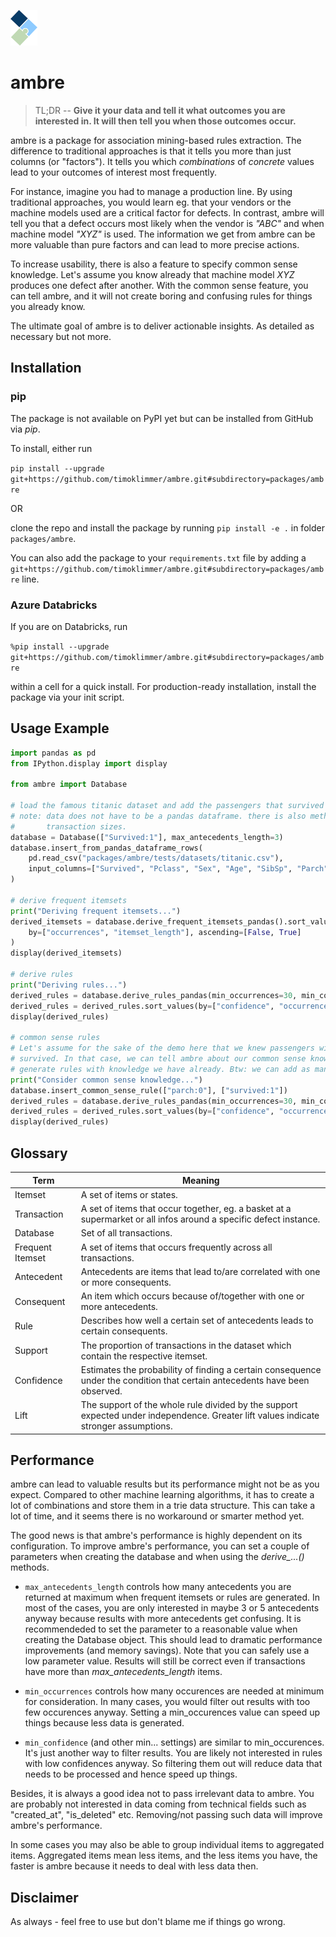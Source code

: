 <p>
    <img src="logo/logo_small.png"/>
</p>

# ambre

> TL;DR -- **Give it your data and tell it what outcomes you are interested in. It will then tell you when those
outcomes occur.**

ambre is a package for association mining-based rules extraction. The difference to traditional approaches is that it
tells you more than just columns (or "factors"). It tells you which *combinations* of *concrete* values lead to your
outcomes of interest most frequently.

For instance, imagine you had to manage a production line. By using traditional approaches, you would learn eg. that
your vendors or the machine models used are a critical factor for defects. In contrast, ambre will tell you that a
defect occurs most likely when the vendor is *"ABC"* and when machine model *"XYZ"* is used. The information we get from
ambre can be more valuable than pure factors and can lead to more precise actions.

To increase usability, there is also a feature to specify common sense knowledge. Let's assume you know already that
machine model *XYZ* produces one defect after another. With the common sense feature, you can tell ambre, and it will
not create boring and confusing rules for things you already know.

The ultimate goal of ambre is to deliver actionable insights. As detailed as necessary but not more.


## Installation

### pip

The package is not available on PyPI yet but can be installed from GitHub via *pip*.

To install, either run

`pip install --upgrade git+https://github.com/timoklimmer/ambre.git#subdirectory=packages/ambre`

OR

clone the repo and install the package by running `pip install -e .` in folder `packages/ambre`.

You can also add the package to your `requirements.txt` file by adding a
`git+https://github.com/timoklimmer/ambre.git#subdirectory=packages/ambre` line.

### Azure Databricks
If you are on Databricks, run

`%pip install --upgrade git+https://github.com/timoklimmer/ambre.git#subdirectory=packages/ambre`

within a cell for a quick install. For production-ready installation, install the package via your init script.


## Usage Example

```python
import pandas as pd
from IPython.display import display

from ambre import Database

# load the famous titanic dataset and add the passengers that survived into our Database
# note: data does not have to be a pandas dataframe. there is also methods to add non-columnar data with varying
#       transaction sizes.
database = Database(["Survived:1"], max_antecedents_length=3)
database.insert_from_pandas_dataframe_rows(
    pd.read_csv("packages/ambre/tests/datasets/titanic.csv"),
    input_columns=["Survived", "Pclass", "Sex", "Age", "SibSp", "Parch", "Fare", "Embarked"],
)

# derive frequent itemsets
print("Deriving frequent itemsets...")
derived_itemsets = database.derive_frequent_itemsets_pandas().sort_values(
    by=["occurrences", "itemset_length"], ascending=[False, True]
)
display(derived_itemsets)

# derive rules
print("Deriving rules...")
derived_rules = database.derive_rules_pandas(min_occurrences=30, min_confidence=0.7)
derived_rules = derived_rules.sort_values(by=["confidence", "occurrences"], ascending=[False, False])
display(derived_rules)

# common sense rules
# Let's assume for the sake of the demo here that we knew passengers with no parents or children aboard have always
# survived. In that case, we can tell ambre about our common sense knowledge. When ambre knows about it, it will not
# generate rules with knowledge we have already. Btw: we can add as many common sense rules as we like.
print("Consider common sense knowledge...")
database.insert_common_sense_rule(["parch:0"], ["survived:1"])
derived_rules = database.derive_rules_pandas(min_occurrences=30, min_confidence=0.7)
derived_rules = derived_rules.sort_values(by=["confidence", "occurrences"], ascending=[False, False])
display(derived_rules)
```


## Glossary
|Term|Meaning|
|----|-------|
|Itemset|A set of items or states.|
|Transaction|A set of items that occur together, eg. a basket at a supermarket or all infos around a specific defect instance.|
|Database|Set of all transactions.|
|Frequent Itemset|A set of items that occurs frequently across all transactions.|
|Antecedent|Antecedents are items that lead to/are correlated with one or more consequents.|
|Consequent|An item which occurs because of/together with one or more antecedents.|
|Rule|Describes how well a certain set of antecedents leads to certain consequents.|
|Support|The proportion of transactions in the dataset which contain the respective itemset.|
|Confidence|Estimates the probability of finding a certain consequence under the condition that certain antecedents have been observed.|
|Lift|The support of the whole rule divided by the support expected under independence. Greater lift values indicate stronger assumptions.|


## Performance
ambre can lead to valuable results but its performance might not be as you expect. Compared to other machine learning
algorithms, it has to create a lot of combinations and store them in a trie data structure. This can take a lot of time,
and it seems there is no workaround or smarter method yet.

The good news is that ambre's performance is highly dependent on its configuration. To improve ambre's performance, you
can set a couple of parameters when creating the database and when using the *derive_...()* methods.

- `max_antecedents_length` controls how many antecedents you are returned at maximum when frequent itemsets or rules are
generated. In most of the cases, you are only interested in maybe 3 or 5 antecedents anyway because results with more
antecedents get confusing. It is recommendeded to set the parameter to a reasonable value when creating the Database
object. This should lead to dramatic performance improvements (and memory savings). Note that you can safely use a low
parameter value. Results will still be correct even if transactions have more than *max_antecedents_length* items.

- `min_occurrences` controls how many occurences are needed at minimum for consideration. In many cases, you would
filter out results with too few occurences anyway. Setting a min_occurences value can speed up things because less data
is generated.

- `min_confidence` (and other min... settings) are similar to min_occurences. It's just another way to filter results.
You are likely not interested in rules with low confidences anyway. So filtering them out will reduce data that needs to
be processed and hence speed up things.

Besides, it is always a good idea not to pass irrelevant data to ambre. You are probably not interested in data coming
from technical fields such as "created_at", "is_deleted" etc. Removing/not passing such data will improve ambre's
performance.

In some cases you may also be able to group individual items to aggregated items. Aggregated items mean less items, and
the less items you have, the faster is ambre because it needs to deal with less data then.


## Disclaimer
As always - feel free to use but don't blame me if things go wrong.